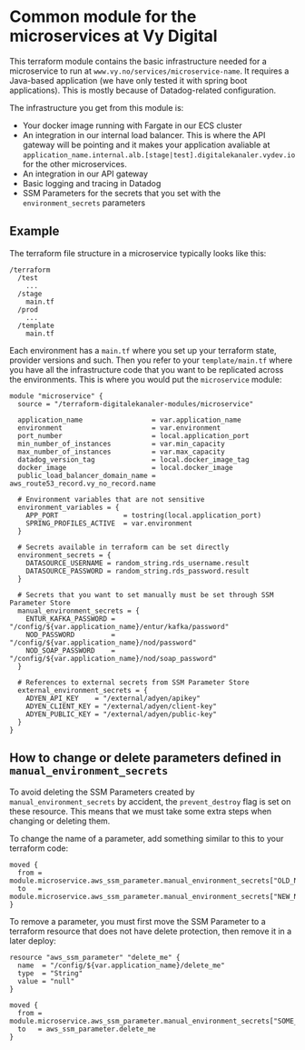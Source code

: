 # Common module for the microservices at Vy Digital

This terraform module contains the basic infrastructure needed for a microservice to run at `www.vy.no/services/microservice-name`. It requires a Java-based application (we have only tested it with spring boot applications). This is mostly because of Datadog-related configuration.

The infrastructure you get from this module is:
- Your docker image running with Fargate in our ECS cluster
- An integration in our internal load balancer. This is where the API gateway will be pointing and it makes your application avaliable at `application_name.internal.alb.[stage|test].digitalekanaler.vydev.io` for the other microservices.
- An integration in our API gateway
- Basic logging and tracing in Datadog
- SSM Parameters for the secrets that you set with the `environment_secrets` parameters

## Example

The terraform file structure in a microservice typically looks like this:

```
/terraform
  /test
    ...
  /stage
    main.tf
  /prod
    ...
  /template
    main.tf
```

Each environment has a `main.tf` where you set up your terraform state, provider versions and such. Then you refer to your `template/main.tf` where you have all the infrastructure code that you want to be replicated across the environments. This is where you would put the `microservice` module:

```hcl
module "microservice" {
  source = "/terraform-digitalekanaler-modules/microservice"

  application_name                 = var.application_name
  environment                      = var.environment
  port_number                      = local.application_port
  min_number_of_instances          = var.min_capacity
  max_number_of_instances          = var.max_capacity
  datadog_version_tag              = local.docker_image_tag
  docker_image                     = local.docker_image
  public_load_balancer_domain_name = aws_route53_record.vy_no_record.name

  # Environment variables that are not sensitive
  environment_variables = {
    APP_PORT                = tostring(local.application_port)
    SPRING_PROFILES_ACTIVE  = var.environment
  }

  # Secrets available in terraform can be set directly
  environment_secrets = {
    DATASOURCE_USERNAME = random_string.rds_username.result
    DATASOURCE_PASSWORD = random_string.rds_password.result
  }

  # Secrets that you want to set manually must be set through SSM Parameter Store
  manual_environment_secrets = {
    ENTUR_KAFKA_PASSWORD = "/config/${var.application_name}/entur/kafka/password"
    NOD_PASSWORD         = "/config/${var.application_name}/nod/password"
    NOD_SOAP_PASSWORD    = "/config/${var.application_name}/nod/soap_password"
  }

  # References to external secrets from SSM Parameter Store
  external_environment_secrets = {
    ADYEN_API_KEY    = "/external/adyen/apikey"
    ADYEN_CLIENT_KEY = "/external/adyen/client-key"
    ADYEN_PUBLIC_KEY = "/external/adyen/public-key"
  }
}
```

## How to change or delete parameters defined in `manual_environment_secrets`

To avoid deleting the SSM Parameters created by `manual_environment_secrets` by accident, the `prevent_destroy` flag is set on these resource. This means that we must take some extra steps when changing or deleting them.

To change the name of a parameter, add something similar to this to your terraform code:

```hcl
moved {
  from = module.microservice.aws_ssm_parameter.manual_environment_secrets["OLD_NAME"]
  to   = module.microservice.aws_ssm_parameter.manual_environment_secrets["NEW_NAME"]
}
```

To remove a parameter, you must first move the SSM Parameter to a terraform resource that does not have delete protection, then remove it in a later deploy:

```hcl
resource "aws_ssm_parameter" "delete_me" {
  name  = "/config/${var.application_name}/delete_me"
  type  = "String"
  value = "null"
}

moved {
  from = module.microservice.aws_ssm_parameter.manual_environment_secrets["SOME_PARAMETER"]
  to   = aws_ssm_parameter.delete_me
}
```

